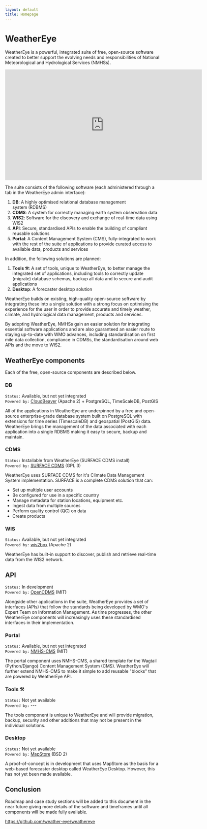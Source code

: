 ```yaml
---
layout: default
title: Homepage
---
```


# WeatherEye

WeatherEye is a powerful, integrated suite of free, open-source software created to better support the evolving needs and responsibilities of National Meteorological and Hydrological Services (NMHSs).

<iframe src="https://player.vimeo.com/video/979965519&title=0&byline=0&portrait=0&autoplay=0&dnt=1" width="640" height="360" frameborder="0" allow="autoplay; fullscreen; picture-in-picture" allowfullscreen></iframe>

The suite consists of the following software (each administered through a tab in the WeatherEye admin interface):
1. **DB**: A highly optimised relational database management system (RDBMS)
2. **CDMS**: A system for correctly managing earth system observation data
3. **WIS2**: Software for the discovery and exchange of real-time data using WIS2
4. **API**: Secure, standardised APIs to enable the building of compliant reusable solutions
6. **Portal**: A Content Management System (CMS), fully-integrated to work with the rest of the suite of applications to provide curated access to available data, products and services

In addition, the following solutions are planned:
1. **Tools ⚒️**: A set of tools, unique to WeatherEye, to better manage the integrated set of applications, including tools to correctly update (migrate) database schemas, backup all data and to secure and audit applications
2. **Desktop**: A forecaster desktop solution

WeatherEye builds on existing, high-quality open-source software by integrating these into a single solution with a strong focus on optimising the experience for the user in order to provide accurate and timely weather, climate, and hydrological data management, products and services.

By adopting WeatherEye, NMHSs gain an easier solution for integrating essential software applications and are also guaranteed an easier route to staying up-to-date with WMO advances, including standardisation on first mile data collection, compliance in CDMSs, the standardisation around web APIs and the move to WIS2.

## WeatherEye components

Each of the free, open-source components are described below.

### DB

`Status:` Available, but not yet integrated\
`Powered by:` [CloudBeaver](https://github.com/dbeaver/cloudbeaver) (Apache 2) + PostgreSQL, TimeScaleDB, PostGIS

All of the applications in WeatherEye are underpinned by a free and open-source enterprise-grade database system built on PostgreSQL with extensions for time series (TimescaleDB) and geospatial (PostGIS) data. WeatherEye brings the management of the data associated with each application into a single RDBMS making it easy to secure, backup and maintain.

### CDMS

`Status:` Installable from WeatherEye (SURFACE CDMS install)\
`Powered by:` [SURFACE CDMS](https://github.com/opencdms/surface/) (GPL 3)

WeatherEye uses SURFACE CDMS for it's Climate Data Management System implementation. SURFACE is a complete CDMS solution that can:
- Set up multiple user accounts
- Be configured for use in a specific country
- Manage metadata for station locations, equipment etc.
- Ingest data from multiple sources
- Perform quality control (QC) on data
- Create products

### WIS

`Status:` Available, but not yet integrated\
`Powered by:` [wis2box](https://github.com/wmo-im/wis2box) (Apache 2)

WeatherEye has built-in support to discover, publish and retrieve real-time data from the WIS2 network.

## API

`Status:` In development\
`Powered by:` [OpenCDMS](https://github.com/opencdms/opencdms/) (MIT)

Alongside other applications in the suite, WeatherEye provides a set of interfaces (APIs) that follow the standards being developed by WMO's Expert Team on Information Management. As time progresses, the other WeatherEye components will increasingly uses these standardised interfaces in their implementation.

### Portal

`Status:` Available, but not yet integrated\
`Powered by:` [NMHS-CMS](https://github.com/wmo-raf/nmhs-cms) (MIT)

The portal component uses NMHS-CMS, a shared template for the Wagtail (Python/Django) Content Management System (CMS). WeatherEye will further extend NMHS-CMS to make it simple to add reusable "blocks" that are powered by WeatherEye API.

### Tools ⚒️

`Status:` Not yet available\
`Powered by:` ---

The tools component is unique to WeatherEye and will provide migration, backup, security and other additions that may not be present in the individual solutions.

### Desktop

`Status:` Not yet available\
`Powered by:` [MapStore](https://github.com/geosolutions-it/MapStore2/) (BSD 2)

 A proof-of-concept is in development that uses MapStore as the basis for a web-based forecaster desktop called WeatherEye Desktop. However, this has not yet been made available.


## Conclusion

Roadmap and case study sections will be added to this document in the near future giving more details of the software and timeframes until all components will be made fully available.


https://github.com/weather-eye/weathereye
